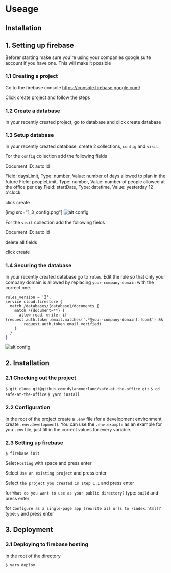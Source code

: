 # Useage

## Installation

## 1. Setting up firebase

Beforer starting make sure you're using your companies google suite account if you have one. This will make it possible

### 1.1 Creating a project

Go to the firebase console https://console.firebase.google.com/

Click create project and follow the steps

### 1.2 Create a database

In your recently created project, go to database and click create database

### 1.3 Setup database

In your recently created database, create 2 collections, `config` and `visit`.

For the `config` collection add the following fields

Document ID: auto id

Field: daysLimit, Type: number, Value: number of days allowed to plan in the future
Field: peopleLimit, Type: number, Value: number of people allowed at the office per day
Field: startDate, Type: datetime, Value: yesterday 12 o'clock

click create

[img src="1_3_config.png"]
![alt config](https://github.com/dylanmerland/safe-at-the-office/blob/master/docs/images/1_3_config.png?raw=true)

For the `visit` collection add the following fields

Document ID: auto id

delete all fields

click create

### 1.4 Securing the database

In your recently created database go to `rules`. Edit the rule so that only your company domain is allowed by replacing `your-company-domain` with the correct one.

```
rules_version = '2';
service cloud.firestore {
  match /databases/{database}/documents {
    match /{document=**} {
      allow read, write: if (request.auth.token.email.matches('.*@your-company-domain[.]com$') &&
        request.auth.token.email_verified)
    }
  }
}
```

![alt config](https://github.com/dylanmerland/safe-at-the-office/blob/master/docs/images/1_3_visit.png?raw=true)

## 2. Installation

### 2.1 Checking out the project

`$ git clone git@github.com:dylanmoerland/safe-at-the-office.git`
`$ cd safe-at-the-office`
`$ yarn install`

### 2.2 Configuration

In the root of the project create a `.env` file (for a development environment create `.env.development`).
You can use the `.env.example` as an example for you `.env` file, just fill in the correct values for every variable.

### 2.3 Setting up firebase

`$ firebase init`

Selet `Hosting` with space and press enter

Select `Use an existing project` and press enter

Select `the project you created in step 1.1` and press enter

for `What do you want to use as your public directory?` type: `build` and press enter

for `Configure as a single-page app (rewrite all urls to /index.html)?` type: `y` and press enter

## 3. Deployment

### 3.1 Deploying to firebase hosting

In the root of the directory

`$ yarn deploy`
